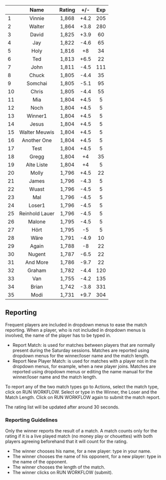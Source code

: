 | |Name|Rating|+/-|Exp|
|-|:--:|:----:|:-:|:-:|
|1|Vinnie|1,868|+4.2|205|
|2|Walter|1,864|+3.8|280|
|3|David|1,825|+3.9|60|
|4|Jay|1,822|-4.6|65|
|5|Holy|1,816|+8|34|
|6|Ted|1,813|+6.5|22|
|7|John|1,811|-4.5|111|
|8|Chuck|1,805|-4.4|35|
|9|Somchai|1,805|-5.1|95|
|10|Chris|1,805|-4.4|55|
|11|Mia|1,804|+4.5|5|
|12|Noch|1,804|+4.5|5|
|13|Winner1|1,804|+4.5|5|
|14|Jesus|1,804|+4.5|5|
|15|Walter Meuwis|1,804|+4.5|5|
|16|Another One|1,804|+4.5|5|
|17|Test|1,804|+4.5|5|
|18|Gregg|1,804|+4|35|
|19|Alte Liste|1,804|+4|5|
|20|Molly|1,796|+4.5|22|
|21|James|1,796|-4.3|5|
|22|Wuast|1,796|-4.5|5|
|23|Mal|1,796|-4.5|5|
|24|Loser1|1,796|-4.5|5|
|25|Reinhold Lauer|1,796|-4.5|5|
|26|Malone|1,795|-4.5|5|
|27|Hört|1,795|-5|5|
|28|Wäre|1,791|-4.9|10|
|29|Again|1,788|-8|22|
|30|Nugent|1,787|-6.5|22|
|31|And More|1,786|-9.7|22|
|32|Graham|1,782|-4.4|120|
|33|Van|1,755|-4.2|135|
|34|Brian|1,742|-3.8|331|
|35|Modi|1,731|+9.7|304|

 

## Reporting

Frequent players are included in dropdown menus to ease the match reporting.
When a player, who is not included in dropdown menus is involved, the name of the player has to be typed in.

- Report Match:  is used for matches between players that are normally present during the Saturday sessions.
Matches are reported using dropdown menus for the winner/loser name and the match length.
- Report New Player Match:  is used for matches with a player not in the dropdown menus, for example, when a new player joins.
Matches are reported using dropdown menus or editing the name manual for the winner/loser name and the match length.

To report any of the two match types go to Actions, select the match type, click on RUN WORKFLOW.
Select or type in the Winner, the Loser and the Match Length.
Click on RUN WORKFLOW again to submit the match report.

The rating list will be updated after around 30 seconds.

### Reporting Guidelines

Only the winner reports the result of a match.
A match counts only for the rating if it is a live played match (no money play or chouettes)
with both players agreeing beforehand that it will count for the rating.

- The winner chooses his name, for a new player: type in your name.
- The winner chooses the name of his opponent, for a new player: type in the name of the opponent.
- The winner chooses the length of the match.
- The winner clicks on RUN WORKFLOW (submit).
